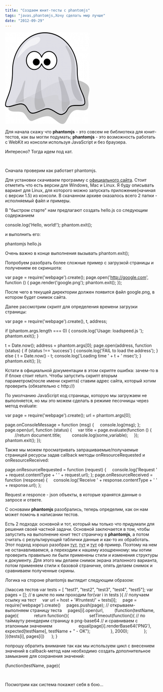 ```yaml
---
title: "Создаем юнит-тесты с phantomjs"
tags: "javas,phantomjs,Хочу сделать мир лучше"
date: "2012-09-29"
---
```


![](images/phantomjs_logo-277x300.png "phantomjs_logo")

Для начала скажу что **phantomjs** - это совсем не библиотека для юнит-тестов, как вы могли подумать; **phantomjs** - это возможность работать с WebKit из консоли используя JavaScript и без браузера.

Интересно? Тогда идем под кат.

 

Сначала проверим как работает phantomjs.

Для установки скачиваем программу с [официального сайта](http://phantomjs.org/download.html). Стоит отметить что есть версии для Windows, Mac и Linux. Я буду описывать вариант для Linux, для которого можно запускать приложение(начиная с версии 1.5) из консоли. В скачанном архиве оказалось всего 2 папки - исполняемый файл и примеры.

В "быстром старте" нам предлагают создать hello.js со следующим содержанием

console.log('Hello, world!');
phantom.exit();

и выполнить его:

phantomjs hello.js

Очень важно в конце выполнения вызывать phantom.exit();

Попробуем разобрать более сложные пример с загрузкой страницы и получением ее скриншота:

var page = require('webpage').create();
page.open('http://google.com', function () {
    page.render('google.png');
    phantom.exit();
});

После чего в текущей директории должен появится файл google.png, в котором будет снимок сайта.

Далее рассмотрим скрипт для определения времени загрузки страницы:

var page = require('webpage').create(),
    t, address;

if (phantom.args.length === 0) {
    console.log('Usage: loadspeed.js <some URL>');
    phantom.exit();
}

t = Date.now();
address = phantom.args\[0\];
page.open(address, function (status) {
    if (status !== 'success') {
        console.log('FAIL to load the address');
    } else {
        t = Date.now() - t;
        console.log('Loading time ' + t + ' msec');
    }
    phantom.exit();
});

Кстати в официальной документации в этом скрипте ошибка: зачем-то в if блоке стоит return. Чтобы запустить скрипт вторым параметром(после имени скрипта) ставим адрес сайта, который хотим проверить (обязательно с http://)

По умолчанию JavaScript код страницы, которую мы загружаем не выполняется, но мы это можем сделать в режиме песочницы через метод evaluate:

var page = require('webpage').create();
url = phantom.args\[0\];

page.onConsoleMessage = function (msg) {
    console.log(msg);
};
page.open(url, function (status) {
    var title = page.evaluate(function () {
        //return document.title;
        console.log(some\_variable);
    });
    phantom.exit();
});

Также мы можем просматривать запрашиваемые/получаемые страницей ресурсы задав callback методы onResourceRequested и onResourceReceived:

page.onResourceRequested = function (request) {
    console.log('Request ' + request.contentType + ' ' + request.url);
};
page.onResourceReceived = function (response) {
    console.log('Receive ' + response.contentType + ' ' + response.url);
};

Request и responce - json объекты, в которые хранятся данные о запросе и ответе.

С основами **phantomjs** разобрались, теперь определим, как он нам может помочь в написании тестов.

Есть 2 подхода: основной и тот, который мы только что придумали для решения своей частной задачи. Основной заключается в том, чтобы запустить на выполнение юнит тест страничку в **phantomjs**, а потом считать с результирующей таблички данные и как-то их обработать. Этот подход хорошо разобран [тут](http://habrahabr.ru/post/116789/), [тут](http://habrahabr.ru/post/135979/) и [тут](https://github.com/ariya/phantomjs/blob/master/examples/run-qunit.js) оф пример. Поэтому на нем не останавливаемся, а переходим к нашему изощренному: мы хотим проверить правильно ли были применены стили и изменения структуры к документу. Для этого мы делаем снимок экрана эталонного варианта, потом применяем стили к базовой страничке, опять делаем снимок и сравниваем полученные скрины.

Логика на стороне phantomjs выглядит следующим образом:

//массив тестов
var tests = \[ "test1", "test2", "test3", "test4", "test5"\];
var pages = \[\];
// в цикле по ним проходим
for(var i in tests ){
    // получаем ссылку на тест
    var url = host + '#!runtest/' + tests\[i\];
    page = require('webpage').create()
    pages.push(page);
    // открываем-выполняем страницу теста
    pages\[i\].open(url,
        (function(testName, page){
            return function(){
                setTimeout(function(){
                     // по таймауту ренедерим страницу в png-base64
                     // и сравниваем с эталонным значением
                     equal(page\[i\].renderBase64('PNG'), expected\[testName\], testName + " - OK");
                }, 2000);
            };
        })(tests\[i\], pages\[i\])
     );
}

попрошу обратить внимание так как мы используем цикл с внесением значений в callback-метод нам необходимо создать дополнительное замыкание для сохранения значений:

(function(testName, page){

 

Посмотрим как система покажет себя в бою...
